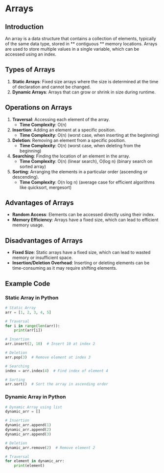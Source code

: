 # Arrays

## Introduction

An array is a data structure that contains a collection of elements, typically of the same data type, stored in ** contiguous ** memory locations. Arrays are used to store multiple values in a single variable, which can be accessed using an index.

## Types of Arrays

1. **Static Arrays**: Fixed size arrays where the size is determined at the time of declaration and cannot be changed.
2. **Dynamic Arrays**: Arrays that can grow or shrink in size during runtime.

## Operations on Arrays

1. **Traversal**: Accessing each element of the array.
   - **Time Complexity**: O(n)
2. **Insertion**: Adding an element at a specific position.
   - **Time Complexity**: O(n) (worst case, when inserting at the beginning)
3. **Deletion**: Removing an element from a specific position.
   - **Time Complexity**: O(n) (worst case, when deleting from the beginning)
4. **Searching**: Finding the location of an element in the array.
   - **Time Complexity**: O(n) (linear search), O(log n) (binary search on sorted array)
5. **Sorting**: Arranging the elements in a particular order (ascending or descending).
   - **Time Complexity**: O(n log n) (average case for efficient algorithms like quicksort, mergesort)


## Advantages of Arrays

- **Random Access**: Elements can be accessed directly using their index.
- **Memory Efficiency**: Arrays have a fixed size, which can lead to efficient memory usage.

## Disadvantages of Arrays

- **Fixed Size**: Static arrays have a fixed size, which can lead to wasted memory or insufficient space.
- **Insertion/Deletion Overhead**: Inserting or deleting elements can be time-consuming as it may require shifting elements.

## Example Code

### Static Array in Python

```python
# Static Array
arr = [1, 2, 3, 4, 5]

# Traversal
for i in range(len(arr)):
    print(arr[i])

# Insertion
arr.insert(2, 10)  # Insert 10 at index 2

# Deletion
arr.pop(3)  # Remove element at index 3

# Searching
index = arr.index(4)  # Find index of element 4

# Sorting
arr.sort()  # Sort the array in ascending order
```

### Dynamic Array in Python

```python
# Dynamic Array using list
dynamic_arr = []

# Insertion
dynamic_arr.append(1)
dynamic_arr.append(2)
dynamic_arr.append(3)

# Deletion
dynamic_arr.remove(2)  # Remove element 2

# Traversal
for element in dynamic_arr:
    print(element)
```
